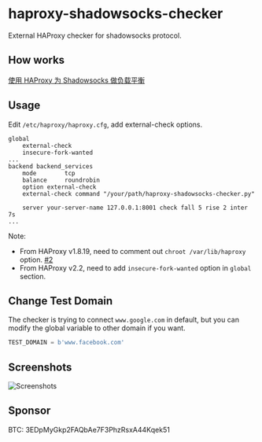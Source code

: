 # haproxy-shadowsocks-checker
External HAProxy checker for shadowsocks protocol. 

## How works
[使用 HAProxy 为 Shadowsocks 做负载平衡](https://blog.sbw.so/u/haproxy-shadowsocks-load-balance-useibility.html)

## Usage
Edit `/etc/haproxy/haproxy.cfg`, add external-check options.
```
global
    external-check
    insecure-fork-wanted
...
backend backend_services
    mode        tcp
    balance     roundrobin
    option external-check
    external-check command "/your/path/haproxy-shadowsocks-checker.py"

    server your-server-name 127.0.0.1:8001 check fall 5 rise 2 inter 7s
...
```

Note: 
- From HAProxy v1.8.19, need to comment out `chroot /var/lib/haproxy` option. [#2](https://github.com/sbwtw/haproxy-shadowsocks-checker/issues/2)
- From HAProxy v2.2, need to add `insecure-fork-wanted` option in `global` section. 

## Change Test Domain
The checker is trying to connect `www.google.com` in default, but you can modify the global variable to other domain if you want.
```python
TEST_DOMAIN = b'www.facebook.com'
```

## Screenshots
![Screenshots](screenshots/Screenshot_2020-02-01-Statistics-Report-for-HAProxy.png)

## Sponsor
BTC: 3EDpMyGkp2FAQbAe7F3PhzRsxA44Kqek51
